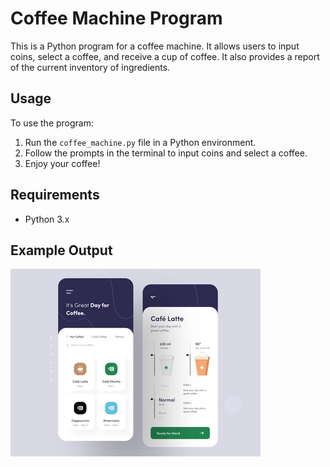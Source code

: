 <!DOCTYPE html>
<html>
<head>
	<title>Coffee Machine Program</title>
</head>
<body>
	<h1>Coffee Machine Program</h1>
	<p>This is a Python program for a coffee machine. It allows users to input coins, select a coffee, and receive a cup of coffee. It also provides a report of the current inventory of ingredients.</p>
	<h2>Usage</h2>
	<p>To use the program:</p>
	<ol>
		<li>Run the <code>coffee_machine.py</code> file in a Python environment.</li>
		<li>Follow the prompts in the terminal to input coins and select a coffee.</li>
		<li>Enjoy your coffee!</li>
	</ol>
	<h2>Requirements</h2>
	<ul>
		<li>Python 3.x</li>
	</ul>
	<h2>Example Output</h2>
	<img src="example_output.png" alt="Example Output">
</body>
</html>
